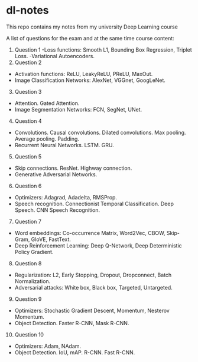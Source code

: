 # dl-notes
This repo contains my notes from my university Deep Learning course

A list of questions for the exam and at the same time course content:

1. Question 1
  -Loss functions: Smooth L1, Bounding Box Regression, Triplet Loss.
  -Variational Autoencoders.
2. Question 2
  - Activation functions: ReLU, LeakyReLU, PReLU, MaxOut.
  - Image Classification Networks: AlexNet, VGGnet, GoogLeNet.
3. Question 3
  - Attention. Gated Attention.
  - Image Segmentation Networks: FCN, SegNet, UNet.
4. Question 4
  - Convolutions. Causal convolutions. Dilated convolutions. Max pooling. Average pooling. Padding.
  - Recurrent Neural Networks. LSTM. GRU.
5. Question 5
  - Skip connections. ResNet. Highway connection.
  - Generative Adversarial Networks.
6. Question 6
  - Optimizers: Adagrad, Adadelta, RMSProp.
  - Speech recognition. Connectionist Temporal Classification. Deep Speech. CNN Speech Recognition.
7. Question 7
  - Word embeddings: Co-occurrence Matrix, Word2Vec, CBOW, Skip-Gram, GloVE, FastText.
  - Deep Reinforcement Learning: Deep Q-Network, Deep Deterministic Policy Gradient.
8. Question 8
  - Regularization: L2, Early Stopping, Dropout, Dropconnect, Batch Normalization.
  - Adversarial attacks: White box, Black box, Targeted, Untargeted.
9. Question 9
  - Optimizers: Stochastic Gradient Descent, Momentum, Nesterov Momentum.
  - Object Detection. Faster R-CNN, Mask R-CNN.
10. Question 10
  - Optimizers: Adam, NAdam.
  - Object Detection. IoU, mAP. R-CNN. Fast R-CNN.
